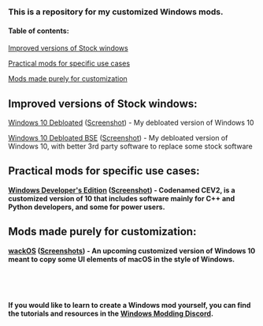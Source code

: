 ### This is a repository for my customized Windows mods.

#### Table of contents:

[Improved versions of Stock windows](1)

[Practical mods for specific use cases](2)

[Mods made purely for customization](3)

<a name="1" />

## Improved versions of Stock windows:

  [Windows 10 Debloated](https://github.com/IveMalfunctioned/Win10Debloated) ([Screenshot](https://github.com/IveMalfunctioned/Win10Debloated#Screenshot)) - My debloated version of Windows 10
  
  [Windows 10 Debloated BSE](https://github.com/IveMalfunctioned/Win10DebloatedBSE) ([Screenshot](https://github.com/IveMalfunctioned/Win10DebloatedBSE#Screenshot)) - My debloated version of Windows 10, with better 3rd party software to replace some stock software
  
<b name="2" />  
  
## Practical mods for specific use cases:

  [Windows Developer's Edition](https://github.com/IveMalfunctioned/CEV2) ([Screenshot](https://github.com/IveMalfunctioned/CEV2#Screenshot)) - Codenamed CEV2, is a customized version of 10 that includes software mainly for C++ and Python developers, and some for power users.
  
<c name="3" />  
  
## Mods made purely for customization:

  [wackOS](https://github.com/IveMalfunctioned/wackOS) ([Screenshots](https://github.com/IveMalfunctioned/wackOS#Screenshots)) - An upcoming customized version of Windows 10 meant to copy some UI elements of macOS in the style of Windows.

⁯

⁯

If you would like to learn to create a Windows mod yourself, you can find the tutorials and resources in the [Windows Modding Discord](https://discord.gg/hzScjC9re6).
